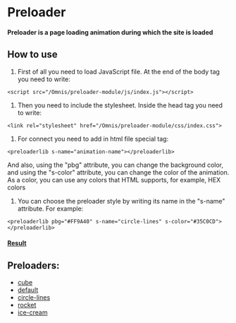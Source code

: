 # Preloader
#### Preloader is a page loading animation during which the site is loaded
## How to use
1. First of all you need to load JavaScript file. At the end of the body tag you need to write:
  ```
  <script src="/Omnis/preloader-module/js/index.js"></script>
  ```
1. Then you need to include the stylesheet. Inside the head tag you need to write:
  ```
  <link rel="stylesheet" href="/Omnis/preloader-module/css/index.css">
  ```
1. For connect you need to add in html file special tag:
```
<preloaderlib s-name="animation-name"></preloaderlib>
```
And also, using the "pbg" attribute, you can change the background color, and using the "s-color" attribute, you can change the color of the animation. As a color, you can use any colors that HTML supports, for example, HEX colors
1. You can choose the preloader style by writing its name in the "s-name" attribute.
For example:
```
<preloaderlib pbg="#FF9A40" s-name="circle-lines" s-color="#35C0CD"></preloaderlib>
```
#### [Result]()
## Preloaders:
- [cube]()
- [default]()
- [circle-lines]()
- [rocket]()
- [ice-cream]()

